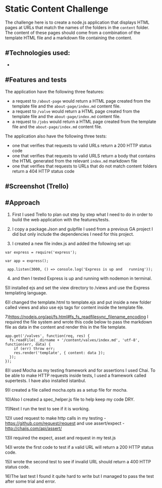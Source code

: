 # Static Content Challenge

The challenge here is to create a node.js application that displays HTML pages at URLs that match the names of the folders in the `content` folder. The content of these pages should come from a combination of the template HTML file and a markdown file containing the content.

## #Technologies used:
-

## #Features and tests 
The application have the following three features: 

* a request to `/about-page` would return a HTML page created from the template file and the `about-page/index.md` content file.
* a request to `/valve` would return a HTML page created from the template file and the `about-page/index.md` content file.
* a request to `/jobs` would return a HTML page created from the template file and the `about-page/index.md` content file.

The application also have the following three tests:

* one that verifies that requests to valid URLs return a 200 HTTP status code
* one that verifies that requests to valid URLS return a body that contains the HTML generated from the relevant `index.md` markdown file
* one that verifies that requests to URLs that do not match content folders return a 404 HTTP status code 


## #Screenshot (Trello) 


## #Approach 

1) First I used Trello to plan out step by step what I need to do in order to build the web application with the features/tests. 

2) I copy a package.Json and gulpfile I used from a previous GA project I did but only include the dependencies I need for this project. 

3) I created a new file index.js and added the following set up: 

``` 
var express = require('express');
 
var app = express();
 
 app.listen(3000, () => console.log('Express is up and   running')); 

```
4)  and then I tested Express is up and running with nodemon in terminal. 

5)I installed ejs and set the view directory to /views and use the Express templating language. 

6)I changed the template.html to template.ejs and put inside a new folder called views and also use ejs tags for content inside the template file. 

7)https://nodejs.org/api/fs.html#fs_fs_readfilesync_filename_encoding 
I required the file system and wrote this code below to pass the markdown file as data in the content and render this in the file template. 

```
app.get('/valves', function(req, res) {
  fs.readFile(__dirname + '/content/valves/index.md', 'utf-8', function(err, data) {
    if (err) throw err;
    res.render('template', { content: data });
  });
});
```
8)I used Mocha as my testing framework and for assertions I used Chai. To be able to make HTTP requests inside tests, I used a framework called supertests. I have also installed istanbul.

9)I created a file called mocha.opts as a setup file for mocha. 

10)Also I created a spec_helper.js file to help keep my code DRY. 

11)Next I run the test to see if it is working. 

12)I used request to make http calls in my testing 
-https://github.com/request/request 
and use assert/expect - http://chaijs.com/api/assert/

13)I required the expect,  asset and request in my test.js

14)I wrote the first code to test if a valid URL will return a 200 HTTP status code. 

15)I wrote the second test to see if invalid URL should return a 400 HTTP status code. 

16)The last test I found it quite hard to write but I managed to pass the test  after some trial and error.  

